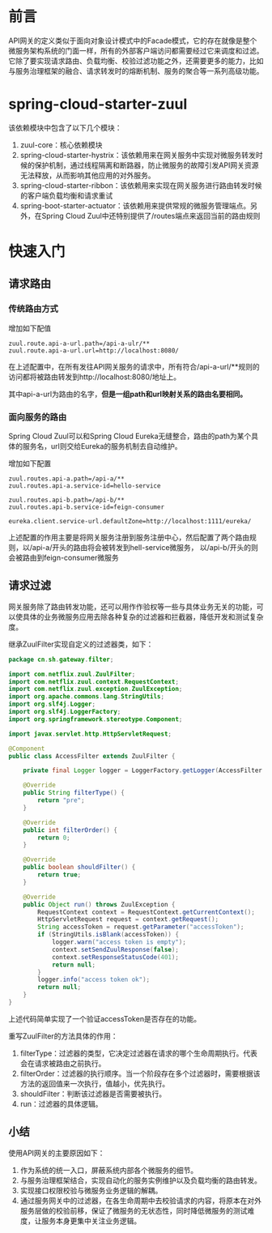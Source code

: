 # 前言
API网关的定义类似于面向对象设计模式中的Facade模式，它的存在就像是整个微服务架构系统的门面一样，所有的外部客户端访问都需要经过它来调度和过滤。
它除了要实现请求路由、负载均衡、校验过滤功能之外，还需要更多的能力，比如与服务治理框架的融合、请求转发时的熔断机制、服务的聚合等一系列高级功能。

# spring-cloud-starter-zuul
该依赖模块中包含了以下几个模块：
1. zuul-core：核心依赖模块
2. spring-cloud-starter-hystrix：该依赖用来在网关服务中实现对微服务转发时候的保护机制，通过线程隔离和断路器，防止微服务的故障引发API网关资源无法释放，从而影响其他应用的对外服务。
3. spring-cloud-starter-ribbon：该依赖用来实现在网关服务进行路由转发时候的客户端负载均衡和请求重试
4. spring-boot-starter-actuator：该依赖用来提供常规的微服务管理端点。另外，在Spring Cloud Zuul中还特别提供了/routes端点来返回当前的路由规则

# 快速入门
## 请求路由
### 传统路由方式
增加如下配值
```properties
zuul.route.api-a-url.path=/api-a-ulr/**
zuul.route.api-a-url.url=http://localhost:8080/
```
在上述配置中，在所有发往API网关服务的请求中，所有符合/api-a-url/**规则的访问都将被路由转发到http://localhost:8080/地址上。

其中api-a-url为路由的名字，**但是一组path和url映射关系的路由名要相同。**

### 面向服务的路由
Spring Cloud Zuul可以和Spring Cloud Eureka无缝整合，路由的path为某个具体的服务名，url则交给Eureka的服务机制去自动维护。

增加如下配置
```properties
zuul.routes.api-a.path=/api-a/**
zuul.routes.api-a.service-id=hello-service

zuul.routes.api-b.path=/api-b/**
zuul.routes.api-b.service-id=feign-consumer

eureka.client.service-url.defaultZone=http://localhost:1111/eureka/
```
上述配置的作用主要是将网关服务注册到服务注册中心，然后配置了两个路由规则，以/api-a/开头的路由将会被转发到hell-service微服务，
以/api-b/开头的则会被路由到feign-consumer微服务

## 请求过滤
网关服务除了路由转发功能，还可以用作作验权等一些与具体业务无关的功能，可以使具体的业务微服务应用去除各种复杂的过滤器和拦截器，降低开发和测试复杂度。

继承ZuulFilter实现自定义的过滤器类，如下：
```java
package cn.sh.gateway.filter;

import com.netflix.zuul.ZuulFilter;
import com.netflix.zuul.context.RequestContext;
import com.netflix.zuul.exception.ZuulException;
import org.apache.commons.lang.StringUtils;
import org.slf4j.Logger;
import org.slf4j.LoggerFactory;
import org.springframework.stereotype.Component;

import javax.servlet.http.HttpServletRequest;

@Component
public class AccessFilter extends ZuulFilter {

    private final Logger logger = LoggerFactory.getLogger(AccessFilter.class);

    @Override
    public String filterType() {
        return "pre";
    }

    @Override
    public int filterOrder() {
        return 0;
    }

    @Override
    public boolean shouldFilter() {
        return true;
    }

    @Override
    public Object run() throws ZuulException {
        RequestContext context = RequestContext.getCurrentContext();
        HttpServletRequest request = context.getRequest();
        String accessToken = request.getParameter("accessToken");
        if (StringUtils.isBlank(accessToken)) {
            logger.warn("access token is empty");
            context.setSendZuulResponse(false);
            context.setResponseStatusCode(401);
            return null;
        }
        logger.info("access token ok");
        return null;
    }
}
```
上述代码简单实现了一个验证accessToken是否存在的功能。

重写ZuulFilter的方法具体的作用：
1. filterType：过滤器的类型，它决定过滤器在请求的哪个生命周期执行。代表会在请求被路由之前执行。
2. filterOrder：过滤器的执行顺序。当一个阶段存在多个过滤器时，需要根据该方法的返回值来一次执行，值越小，优先执行。
3. shouldFilter：判断该过滤器是否需要被执行。
4. run：过滤器的具体逻辑。

## 小结
使用API网关的主要原因如下：
1. 作为系统的统一入口，屏蔽系统内部各个微服务的细节。
2. 与服务治理框架结合，实现自动化的服务实例维护以及负载均衡的路由转发。
3. 实现接口权限校验与微服务业务逻辑的解耦。
4. 通过服务网关中的过滤器，在各生命周期中去校验请求的内容，将原本在对外服务层做的校验前移，保证了微服务的无状态性，同时降低微服务的测试难度，让服务本身更集中关注业务逻辑。
